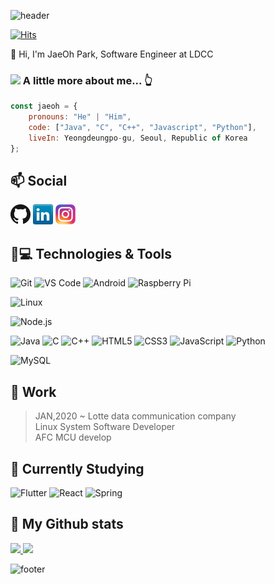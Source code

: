 ![header](https://capsule-render.vercel.app/api?color=gradient&customColorList=0,2,2,5,30&text=Hello%World!&animation=scaleIn)

[![Hits](https://hits.seeyoufarm.com/api/count/incr/badge.svg?url=https%3A%2F%2Fgithub.com%2Fgahusb%2Fgahusb&count_bg=%239D9E9A&title_bg=%23555555&icon=&icon_color=%23E7E7E7&title=hits&edge_flat=false)](https://hits.seeyoufarm.com)

👋 Hi, I'm JaeOh Park, Software Engineer at LDCC

### <img src="https://media.giphy.com/media/VgCDAzcKvsR6OM0uWg/giphy.gif" width="50"> A little more about me...  👆 

```javascript
const jaeoh = {
    pronouns: "He" | "Him",
    code: ["Java", "C", "C++", "Javascript", "Python"],
    liveIn: Yeongdeungpo-gu, Seoul, Republic of Korea
};
```

## 📫 Social
[![GitHub](icons/github.png)](https://github.com/gahusb)
[![LinkedIn](icons/linkedin.png)](https://www.linkedin.com/in/jaeoh-park-gahusb/)
[![Instagram](icons/instagram.png)](https://www.instagram.com/gahusb/)

## 🚀💻 Technologies & Tools
  ![Git](https://img.shields.io/badge/-Git-black?style=flat-square&logo=git)
  ![VS Code](https://img.shields.io/badge/-VS%20Code-007ACC?style=flat-square&logo=visual-studio-code)
  ![Android](https://img.shields.io/badge/Android-05150C?style=flat-square&logo=android)
  ![Raspberry Pi](https://img.shields.io/badge/-Raspberry%20Pi-C51A4A?style=flat-square&logo=Raspberry-Pi)
  
  ![Linux](https://img.shields.io/badge/linux-FCC624?style=for-the-badge&logo=linux&logoColor=black)
  
  ![Node.js](https://img.shields.io/badge/node.js-339933?style=for-the-badge&logo=Node.js&logoColor=white)

  ![Java](https://img.shields.io/badge/Java-orange?style=flat-square&logo=java)
  ![C](https://img.shields.io/badge/-C-00599C?style=flat-square&logo=c)
  ![C++](https://img.shields.io/badge/-C++-00599C?style=flat-square&logo=c)
  ![HTML5](https://img.shields.io/badge/-HTML5-E34F26?style=flat-square&logo=html5&logoColor=white)
  ![CSS3](https://img.shields.io/badge/-CSS3-1572B6?style=flat-square&logo=css3)
  ![JavaScript](https://img.shields.io/badge/-JavaScript-black?style=flat-square&logo=javascript)
  ![Python](https://img.shields.io/badge/-Python-black?style=flat-square&logo=Python)
  
  ![MySQL](https://img.shields.io/badge/-MySQL-black?style=flat-square&logo=mysql)

## 🏢 Work
> JAN,2020 ~ Lotte data communication company </br>
> Linux System Software Developer </br>
> AFC MCU develop </br>

## 🌱 Currently Studying
 ![Flutter](https://img.shields.io/badge/flutter-02569B?style=for-the-badge&logo=flutter&logoColor=white)
 ![React](https://img.shields.io/badge/-React-black?style=flat-square&logo=react)
 ![Spring](https://img.shields.io/badge/spring-6DB33F?style=for-the-badge&logo=spring&logoColor=white)


## 🔧 My Github stats
<p>
  <a href="https://github.com/gahusb">
    <img src="https://github-readme-stats.vercel.app/api/top-langs/?username=gahusb&layout=compact&show_icons=true&show_owner=false&hide_title=false&theme=gruvbox" />
  </a>
  <a href="https://github.com/gahusb">
    <img src="https://github-readme-stats.vercel.app/api?username=gahusb&hide_title=false&show_icons=true&include_all_commits=false&theme=gruvbox" />
  </a>
</p>

![footer](https://capsule-render.vercel.app/api?section=footer)
